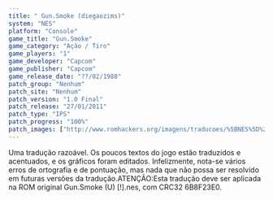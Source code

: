 ```yaml
---
title: " Gun.Smoke (diegaozims)"
system: "NES"
platform: "Console"
game_title: "Gun.Smoke"
game_category: "Ação / Tiro"
game_players: "1"
game_developer: "Capcom"
game_publisher: "Capcom"
game_release_date: "??/02/1988"
patch_group: "Nenhum"
patch_site: "Nenhum"
patch_version: "1.0 Final"
patch_release: "27/01/2011"
patch_type: "IPS"
patch_progress: "100%"
patch_images: ["http://www.romhackers.org/imagens/traducoes/%5BNES%5D%20Gun.Smoke%20-%20diegaozims%20-%201.png","http://www.romhackers.org/imagens/traducoes/%5BNES%5D%20Gun.Smoke%20-%20diegaozims%20-%202.png","http://www.romhackers.org/imagens/traducoes/%5BNES%5D%20Gun.Smoke%20-%20diegaozims%20-%203.png"]
---
```

Uma tradução razoável. Os poucos textos do jogo estão traduzidos e acentuados, e os gráficos foram editados. Infelizmente, nota-se vários erros de ortografia e de pontuação, mas nada que não possa ser resolvido em futuras versões da tradução.ATENÇÃO:Esta tradução deve ser aplicada na ROM original Gun.Smoke (U) [!].nes, com CRC32 6B8F23E0.